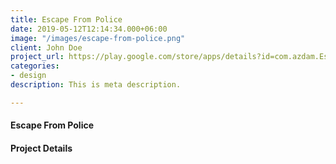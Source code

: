 ```yaml
---
title: Escape From Police
date: 2019-05-12T12:14:34.000+06:00
image: "/images/escape-from-police.png"
client: John Doe
project_url: https://play.google.com/store/apps/details?id=com.azdam.Escapefrompolice
categories:
- design
description: This is meta description.

---
```

#### Escape From Police

#### Project Details